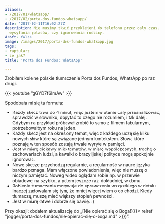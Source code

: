 ```yaml
---
aliases:
- /2017/01/whatsapp/
- /2017/02/porta-dos-fundos-whatsapp/
date: '2017-02-11T16:02:27Z'
description: Nie musimy tkwić przyklejeni do telefonu przez cały czas. Są inne metody
  wysyłania golasów, czy ignorowania rodziny.
draft: false
image: /images/2017/porta-dos-fundos-whatsapp.jpg
tags:
- raptularz
- że jak?
title: 'Porta dos Fundos: WhatsApp'

---
```


Zrobiłem kolejne polskie tłumaczenie Porta dos Fundos, WhatsApp po raz drugi.

<!--more-->

{{< youtube "gGYD7f6ImAw" >}}

Spodobała mi się ta formuła:

*   Każdy skecz trwa do 4 minut, więc jestem w stanie cały przeanalizować,
    sprawdzić w słowniku, dopytać to czego nie rozumiem, i tak dalej. Gdybym na
    przykład próbował zrobić to samo z filmem fabularnym, potrzebowałbym roku na
    jeden.
*   Każdy skecz jest na określony temat, więc z każdego uczę się kilku nowych
    słów które są związane jednym kontekstem.  Słowa które poznaję w ten sposób
    zostają trwale wyryte w pamięci.
*   Jest w miarę ciekawy miks tematów, w miarę współczesnych, trochę o
    zachowaniach ludzi, a kawałki o brazylijskiej polityce mogę spokojnie
    ignorować.
*   Nowe skecze przychodzą regularnie, a regularność w nauce języka bardzo
    pomaga. Mam włączone powiadomienia, więc nie muszę o niczym pamiętać. Noweg
    wideo oglądam sobie np. w przerwie obiadowej na szybko, a potem jeszcze raz,
    dokładniej, w domu.
*   Robienie tłumaczenia motywuje do sprawdzenia wszystkiego w detalu. Inaczej
    zadowalam się tym, że mniej więcej wiem o co chodzi. Kiedy tłumaczę, muszę
    mieć większy stopień pewności.
*   Jest w miarę łatwe i dobrze się bawię. :)

Przy okazji: dodałem aktualizację do
„[Nie opierać się o Boga!]({{< relref "jogger/porta-dos-fundos/nie-opierać-się-o-boga.md" >}})”.
